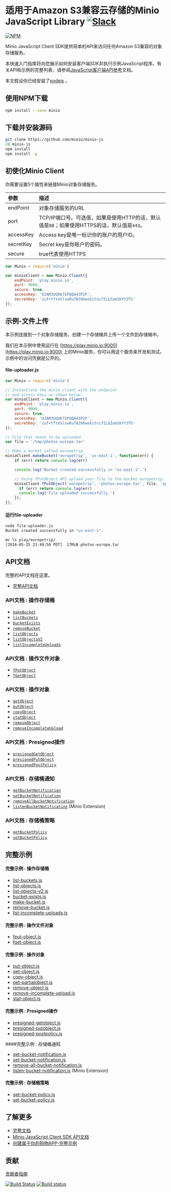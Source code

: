 # 适用于Amazon S3兼容云存储的Minio JavaScript Library [![Slack](https://slack.minio.io/slack?type=svg)](https://slack.minio.io)

[![NPM](https://nodei.co/npm/minio.png)](https://nodei.co/npm/minio/)

Minio JavaScript Client SDK提供简单的API来访问任何Amazon S3兼容的对象存储服务。

本快速入门指南将向您展示如何安装客户端SDK并执行示例JavaScript程序。有关API和示例的完整列表，请参阅[JavaScript客户端API参考](https://docs.minio.io/docs/javascript-client-api-reference)文档。

本文假设你已经安装了[nodejs](http://nodejs.org/) 。

## 使用NPM下载

```sh
npm install --save minio
```

## 下载并安装源码

```sh
git clone https://github.com/minio/minio-js
cd minio-js
npm install
npm install -g
```

## 初使化Minio Client

你需要设置5个属性来链接Minio对象存储服务。

| 参数     | 描述 |
| :------- | :------------ |
| endPoint	 |对象存储服务的URL |
|port| TCP/IP端口号。可选值，如果是使用HTTP的话，默认值是`80`；如果使用HTTPS的话，默认值是`443`。|
| accessKey | Access key是唯一标识你的账户的用户ID。  |
| secretKey	| Secret key是你账户的密码。   |
|secure |true代表使用HTTPS |


```js
var Minio = require('minio')

var minioClient = new Minio.Client({
    endPoint: 'play.minio.io',
    port: 9000,
    secure: true,
    accessKey: 'Q3AM3UQ867SPQQA43P2F',
    secretKey: 'zuf+tfteSlswRu7BJ86wekitnifILbZam1KYY3TG'
});
```

## 示例-文件上传

本示例连接到一个对象存储服务，创建一个存储桶并上传一个文件到存储桶中。

我们在本示例中使用运行在 [https://play.minio.io:9000](https://play.minio.io:9000) 上的Minio服务，你可以用这个服务来开发和测试。示例中的访问凭据是公开的。

#### file-uploader.js

```js
var Minio = require('minio')

// Instantiate the minio client with the endpoint
// and access keys as shown below.
var minioClient = new Minio.Client({
    endPoint: 'play.minio.io',
    port: 9000,
    secure: true,
    accessKey: 'Q3AM3UQ867SPQQA43P2F',
    secretKey: 'zuf+tfteSlswRu7BJ86wekitnifILbZam1KYY3TG'
});

// File that needs to be uploaded.
var file = '/tmp/photos-europe.tar'

// Make a bucket called europetrip.
minioClient.makeBucket('europetrip', 'us-east-1', function(err) {
    if (err) return console.log(err)

    console.log('Bucket created successfully in "us-east-1".')

    // Using fPutObject API upload your file to the bucket europetrip.
    minioClient.fPutObject('europetrip', 'photos-europe.tar', file, 'application/octet-stream', function(err, etag) {
      if (err) return console.log(err)
      console.log('File uploaded successfully.')
    });
});
```

#### 运行file-uploader

```sh
node file-uploader.js
Bucket created successfully in "us-east-1".

mc ls play/europetrip/
[2016-05-25 23:49:50 PDT]  17MiB photos-europe.tar
```

## API文档

完整的API文档在这里。
* [完整API文档](https://docs.minio.io/docs/javascript-client-api-reference)

### API文档 : 操作存储桶

* [`makeBucket`](https://docs.minio.io/docs/javascript-client-api-reference#makeBucket)
* [`listBuckets`](https://docs.minio.io/docs/javascript-client-api-reference#listBuckets)
* [`bucketExists`](https://docs.minio.io/docs/javascript-client-api-reference#bucketExists)
* [`removeBucket`](https://docs.minio.io/docs/javascript-client-api-reference#removeBucket)
* [`listObjects`](https://docs.minio.io/docs/javascript-client-api-reference#listObjects)
* [`listObjectsV2`](https://docs.minio.io/docs/javascript-client-api-reference#listObjectsV2)
* [`listIncompleteUploads`](https://docs.minio.io/docs/javascript-client-api-reference#listIncompleteUploads)

### API文档 : 操作文件对象

* [`fPutObject`](https://docs.minio.io/docs/javascript-client-api-reference#fPutObject)
* [`fGetObject`](https://docs.minio.io/docs/javascript-client-api-reference#fGetObject)

### API文档 : 操作对象

* [`getObject`](https://docs.minio.io/docs/javascript-client-api-reference#getObject)
* [`putObject`](https://docs.minio.io/docs/javascript-client-api-reference#putObject)
* [`copyObject`](https://docs.minio.io/docs/javascript-client-api-reference#copyObject)
* [`statObject`](https://docs.minio.io/docs/javascript-client-api-reference#statObject)
* [`removeObject`](https://docs.minio.io/docs/javascript-client-api-reference#removeObject)
* [`removeIncompleteUpload`](https://docs.minio.io/docs/javascript-client-api-reference#removeIncompleteUpload)

### API文档 :  Presigned操作

* [`presignedGetObject`](https://docs.minio.io/docs/javascript-client-api-reference#presignedGetObject)
* [`presignedPutObject`](https://docs.minio.io/docs/javascript-client-api-reference#presignedPutObject)
* [`presignedPostPolicy`](https://docs.minio.io/docs/javascript-client-api-reference#presignedPostPolicy)

### API文档 : 存储桶通知

* [`getBucketNotification`](https://docs.minio.io/docs/javascript-client-api-reference#getBucketNotification)
* [`setBucketNotification`](https://docs.minio.io/docs/javascript-client-api-reference#setBucketNotification)
* [`removeAllBucketNotification`](https://docs.minio.io/docs/javascript-client-api-reference#removeAllBucketNotification)
* [`listenBucketNotification`](https://docs.minio.io/docs/javascript-client-api-reference#listenBucketNotification) (Minio Extension)

### API文档 : 存储桶策略

* [`getBucketPolicy`](https://docs.minio.io/docs/javascript-client-api-reference#getBucketPolicy)
* [`setBucketPolicy`](https://docs.minio.io/docs/javascript-client-api-reference#setBucketPolicy)


## 完整示例

#### 完整示例 : 操作存储桶

* [list-buckets.js](https://github.com/minio/minio-js/blob/master/examples/list-buckets.js)
* [list-objects.js](https://github.com/minio/minio-js/blob/master/examples/list-objects.js)
* [list-objects-v2.js](https://github.com/minio/minio-js/blob/master/examples/list-objects-v2.js)
* [bucket-exists.js](https://github.com/minio/minio-js/blob/master/examples/bucket-exists.js)
* [make-bucket.js](https://github.com/minio/minio-js/blob/master/examples/make-bucket.js)
* [remove-bucket.js](https://github.com/minio/minio-js/blob/master/examples/remove-bucket.js)
* [list-incomplete-uploads.js](https://github.com/minio/minio-js/blob/master/examples/list-incomplete-uploads.js)

#### 完整示例 : 操作文件对象
* [fput-object.js](https://github.com/minio/minio-js/blob/master/examples/fput-object.js)
* [fget-object.js](https://github.com/minio/minio-js/blob/master/examples/fget-object.js)

#### 完整示例 : 操作对象
* [put-object.js](https://github.com/minio/minio-js/blob/master/examples/put-object.js)
* [get-object.js](https://github.com/minio/minio-js/blob/master/examples/get-object.js)
* [copy-object.js](https://github.com/minio/minio-js/blob/master/examples/copy-object.js)
* [get-partialobject.js](https://github.com/minio/minio-js/blob/master/examples/get-partialobject.js)
* [remove-object.js](https://github.com/minio/minio-js/blob/master/examples/remove-object.js)
* [remove-incomplete-upload.js](https://github.com/minio/minio-js/blob/master/examples/remove-incomplete-upload.js)
* [stat-object.js](https://github.com/minio/minio-js/blob/master/examples/stat-object.js)

#### 完整示例 : Presigned操作
* [presigned-getobject.js](https://github.com/minio/minio-js/blob/master/examples/presigned-getobject.js)
* [presigned-putobject.js](https://github.com/minio/minio-js/blob/master/examples/presigned-putobject.js)
* [presigned-postpolicy.js](https://github.com/minio/minio-js/blob/master/examples/presigned-postpolicy.js)

####完整示例 : 存储桶通知
* [get-bucket-notification.js](https://github.com/minio/minio-js/blob/master/examples/get-bucket-notification.js)
* [set-bucket-notification.js](https://github.com/minio/minio-js/blob/master/examples/set-bucket-notification.js)
* [remove-all-bucket-notification.js](https://github.com/minio/minio-js/blob/master/examples/remove-all-bucket-notification.js)
* [listen-bucket-notification.js](https://github.com/minio/minio-js/blob/master/examples/minio/listen-bucket-notification.js) (Minio Extension)

#### 完整示例 : 存储桶策略
* [get-bucket-policy.js](https://github.com/minio/minio-js/blob/master/examples/get-bucket-policy.js)
* [set-bucket-policy.js](https://github.com/minio/minio-js/blob/master/examples/set-bucket-policy.js)

## 了解更多
* [完整文档](https://docs.minio.io)
* [Minio JavaScript Client SDK API文档](https://docs.minio.io/docs/javascript-client-api-reference)
* [创建属于你的购物APP-完整示例](https://docs.minio.io/docs/javascript-shopping-app)

## 贡献

[贡献者指南](https://github.com/minio/minio-js/blob/master/CONTRIBUTING.md)

[![Build Status](https://travis-ci.org/minio/minio-js.svg)](https://travis-ci.org/minio/minio-js)
[![Build status](https://ci.appveyor.com/api/projects/status/1d05e6nvxcelmrak?svg=true)](https://ci.appveyor.com/project/harshavardhana/minio-js)
